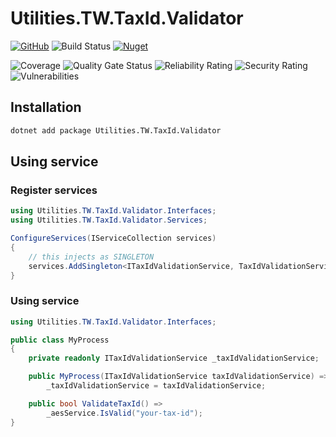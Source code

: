 # Utilities.TW.TaxId.Validator

[![GitHub](https://img.shields.io/github/license/ed555009/utilities-tw-tax-id-validator)](LICENSE)
![Build Status](https://dev.azure.com/edwang/github/_apis/build/status/utilities-tw-tax-id-validator?branchName=main)
[![Nuget](https://img.shields.io/nuget/v/Utilities.TW.TaxId.Validator)](https://www.nuget.org/packages/Utilities.TW.TaxId.Validator)

![Coverage](https://sonarcloud.io/api/project_badges/measure?project=utilities-tw-tax-id-validator&metric=coverage)
![Quality Gate Status](https://sonarcloud.io/api/project_badges/measure?project=utilities-tw-tax-id-validator&metric=alert_status)
![Reliability Rating](https://sonarcloud.io/api/project_badges/measure?project=utilities-tw-tax-id-validator&metric=reliability_rating)
![Security Rating](https://sonarcloud.io/api/project_badges/measure?project=utilities-tw-tax-id-validator&metric=security_rating)
![Vulnerabilities](https://sonarcloud.io/api/project_badges/measure?project=utilities-tw-tax-id-validator&metric=vulnerabilities)

## Installation

```bash
dotnet add package Utilities.TW.TaxId.Validator
```

## Using service

### Register services

```csharp
using Utilities.TW.TaxId.Validator.Interfaces;
using Utilities.TW.TaxId.Validator.Services;

ConfigureServices(IServiceCollection services)
{
	// this injects as SINGLETON
	services.AddSingleton<ITaxIdValidationService, TaxIdValidationService>();
}
```

### Using service

```csharp
using Utilities.TW.TaxId.Validator.Interfaces;

public class MyProcess
{
	private readonly ITaxIdValidationService _taxIdValidationService;

	public MyProcess(ITaxIdValidationService taxIdValidationService) =>
		_taxIdValidationService = taxIdValidationService;

	public bool ValidateTaxId() =>
		_aesService.IsValid("your-tax-id");
}
```
